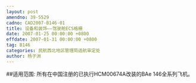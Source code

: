 ```yaml
---
layout: post
amendno: 39-5529
cadno: CAD2007-B146-01
title: 设备和装饰——驾驶舱ECS格栅
date: 2007-01-25 00:00:00 +0800
effdate: 2007-01-31 00:00:00 +0800
tag: B146
categories: 民航西北地区管理局适航审定处
author: 杨子洲
---
```


##适用范围:
所有在中国注册的已执行HCM00674A改装的BAe 146全系列飞机。

